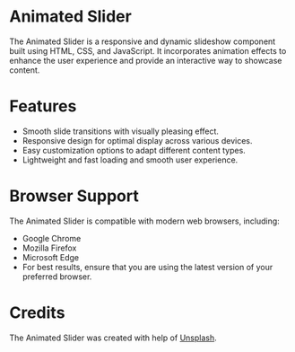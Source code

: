 # Animated Slider
The Animated Slider is a responsive and dynamic slideshow component built using HTML, CSS, and JavaScript. It incorporates animation effects to enhance the user experience and provide an interactive way to showcase content.

# Features
- Smooth slide transitions with visually pleasing effect.
- Responsive design for optimal display across various devices.
- Easy customization options to adapt different content types.
- Lightweight and fast loading and smooth user experience.

# Browser Support
The Animated Slider is compatible with modern web browsers, including:
- Google Chrome
- Mozilla Firefox
- Microsoft Edge
- For best results, ensure that you are using the latest version of your preferred browser.

# Credits
The Animated Slider was created with help of <a href= "https://unsplash.com/" target="_blank">Unsplash</a>.
